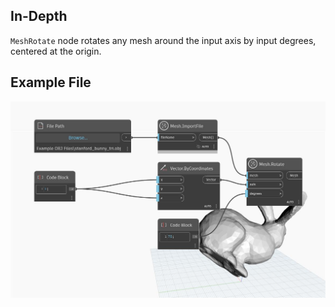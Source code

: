 ## In-Depth
`MeshRotate` node rotates any mesh around the input axis by input degrees, centered at the origin.

## Example File

![Example](./Autodesk.DesignScript.Geometry.Mesh.Rotate_img.jpg)